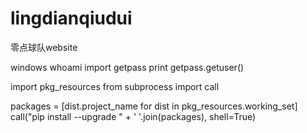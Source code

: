 # lingdianqiudui
零点球队website

windows whoami
import getpass
print getpass.getuser()


import pkg_resources
from subprocess import call

packages = [dist.project_name for dist in pkg_resources.working_set]
call("pip install --upgrade " + ' '.join(packages), shell=True)
